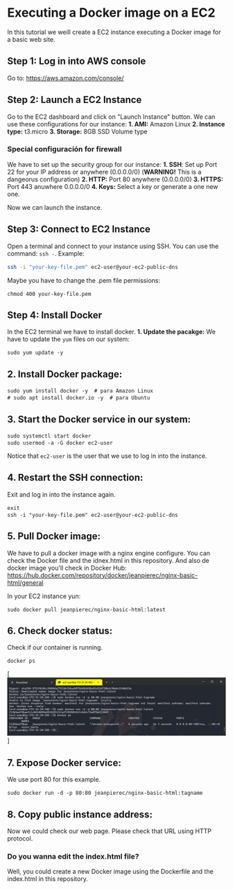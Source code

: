 # Executing a Docker image on a EC2

In this tutorial we weill create a EC2 instance executing a Docker image for a basic web site.

## Step 1: Log in into AWS console

Go to: https://aws.amazon.com/console/

## Step 2: Launch a EC2 Instance
Go to the EC2 dashboard and click on "Launch Instance" button. We can use these configurations for our instance:
**1. AMI:** Amazon Linux
**2. Instance type:** t3.micro
**3. Storage:** 8GB SSD Volume type

### Special configuración for firewall
We have to set up the security group for our instance:
**1. SSH**: Set up Port 22 for your IP address or anywhere (0.0.0.0/0) (**WARNING!** This is a dangeorus configuration)
**2. HTTP:** Port 80 anywhere (0.0.0.0/0)
**3. HTTPS:** Port 443 anuwhere 0.0.0.0/0
**4. Keys:** Select a key or generate a one new one.

Now we can launch the instance.

## Step 3: Connect to EC2 Instance
Open a terminal and connect to your instance using SSH. You can use the command: `ssh -`. Example:
```sh
ssh -i "your-key-file.pem" ec2-user@your-ec2-public-dns
```
Maybe you have to change the .pem file permissions:
```
chmod 400 your-key-file.pem
```

## Step 4: Install Docker
In the EC2 terminal we have to install docker.
**1. Update the pacakge:** We have to update the `yum` files on our system:
```
sudo yum update -y
```

## **2. Install Docker package:** 
```
sudo yum install docker -y  # para Amazon Linux
# sudo apt install docker.io -y  # para Ubuntu
```

## **3. Start the Docker service in our system:**
```
sudo systemctl start docker
sudo usermod -a -G docker ec2-user
```
Notice that `ec2-user` is the user that we use to log in into the instance.

## **4. Restart the SSH connection:** 
Exit and log in into the instance again.

```
exit
ssh -i "your-key-file.pem" ec2-user@your-ec2-public-dns
```

## **5. Pull Docker image:** 
We have to pull a docker image with a nginx engine configure. You can check the Docker file and the idnex.html in this repository. And also de docker image you'll check in Docker Hub: https://hub.docker.com/repository/docker/jeanpierec/nginx-basic-html/general

In your EC2 instance yun:
```
sudo docker pull jeanpierec/nginx-basic-html:latest
```
## **6. Check docker status:** 
Check if our container is running.

```
docker ps
```

[![Checkstatus](https://github.com/ljpiere/aws_basic_training/blob/main/docker_on_ec2/screenshots/docker_running.jpg)]
## **7. Expose Docker service:** 
We use port 80 for this example.

```
sudo docker run -d -p 80:80 jeanpierec/nginx-basic-html:tagname
```

## **8. Copy public instance address:** 
Now we could check our web page. Please check that URL using HTTP protocol.


### Do you wanna edit the index.html file?

Well, you could create a new Docker image using the Dockerfile and the index.html in this repository.
